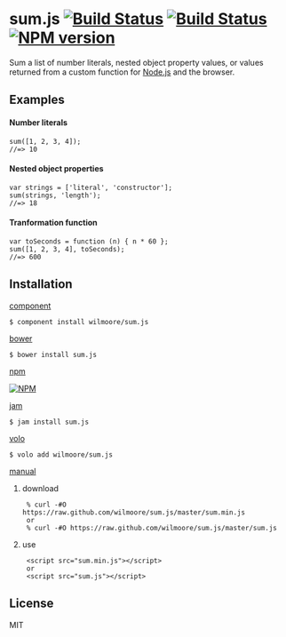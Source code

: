 # sum.js [![Build Status](https://travis-ci.org/wilmoore/sum.js.png?branch=master)](https://travis-ci.org/wilmoore/sum.js) [![Build Status](https://david-dm.org/wilmoore/sum.js.png)](https://david-dm.org/wilmoore/sum.js) [![NPM version](https://badge.fury.io/js/sum.js.png)](http://badge.fury.io/js/sum.js)

  Sum a list of number literals, nested object property values, or values returned from a custom function for [Node.js][] and the browser.

## Examples

#### Number literals

    sum([1, 2, 3, 4]);
    //=> 10

#### Nested object properties

    var strings = ['literal', 'constructor'];
    sum(strings, 'length');
    //=> 18

#### Tranformation function

    var toSeconds = function (n) { n * 60 };
    sum([1, 2, 3, 4], toSeconds);
    //=> 600

## Installation

[component](http://component.io/wilmoore/sum.js)

    $ component install wilmoore/sum.js

[bower](http://sindresorhus.com/bower-components/)

    $ bower install sum.js

[npm](https://npmjs.org/package/sum.js)

[![NPM](https://nodei.co/npm/sum.js.png?downloads=true)](https://nodei.co/npm/sum.js/)

[jam](http://jamjs.org/packages/#/details/sum.js)

    $ jam install sum.js

[volo](http://volojs.org)

    $ volo add wilmoore/sum.js

[manual][]

1. download

        % curl -#O https://raw.github.com/wilmoore/sum.js/master/sum.min.js
        or
        % curl -#O https://raw.github.com/wilmoore/sum.js/master/sum.js

2. use

        <script src="sum.min.js"></script>
        or
        <script src="sum.js"></script>

## License

  MIT

[Node.js]:  http://nodejs.org
[manual]:   http://yuiblog.com/blog/2006/06/01/global-domination/

